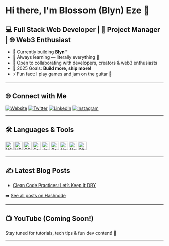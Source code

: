 # Hi there, I'm Blossom (Blyn) Eze 👋 

## 💻 Full Stack Web Developer | 🎯 Project Manager | 🌐 Web3 Enthusiast

- 🔭 Currently building **Blyn™**
- 🌱 Always learning — literally everything 🤣
- 👯 Open to collaborating with developers, creators & web3 enthusiasts
- 🥅 2025 Goals: **Build more, ship more!**
- ⚡ Fun fact: I play games and jam on the guitar 🎸

---

## 🌐 Connect with Me

[![Website](https://img.shields.io/badge/Website-blossomeze.com-0abde3?style=for-the-badge&logo=google-chrome&logoColor=white)](https://blossomeze.com)
[![Twitter](https://img.shields.io/badge/Twitter-@0xBlyn-1DA1F2?style=for-the-badge&logo=twitter&logoColor=white)](https://twitter.com/0xBlyn)
[![LinkedIn](https://img.shields.io/badge/LinkedIn-BlossomEze-0077B5?style=for-the-badge&logo=linkedin&logoColor=white)](https://linkedin.com/in/Blossomeze)
[![Instagram](https://img.shields.io/badge/Instagram-@blyn001-E4405F?style=for-the-badge&logo=instagram&logoColor=white)](https://instagram.com/blyn001)

---

## 🛠️ Languages & Tools

<img align="left" alt="VS Code" width="26px" src="https://cdn.jsdelivr.net/gh/devicons/devicon/icons/vscode/vscode-original.svg" />
<img align="left" alt="HTML5" width="26px" src="https://cdn.jsdelivr.net/gh/devicons/devicon/icons/html5/html5-original.svg" />
<img align="left" alt="CSS3" width="26px" src="https://cdn.jsdelivr.net/gh/devicons/devicon/icons/css3/css3-original.svg" />
<img align="left" alt="Sass" width="26px" src="https://cdn.jsdelivr.net/gh/devicons/devicon/icons/sass/sass-original.svg" />
<img align="left" alt="JavaScript" width="26px" src="https://cdn.jsdelivr.net/gh/devicons/devicon/icons/javascript/javascript-original.svg" />
<img align="left" alt="React" width="26px" src="https://cdn.jsdelivr.net/gh/devicons/devicon/icons/react/react-original.svg" />
<img align="left" alt="Node.js" width="26px" src="https://cdn.jsdelivr.net/gh/devicons/devicon/icons/nodejs/nodejs-original.svg" />
<img align="left" alt="MongoDB" width="26px" src="https://cdn.jsdelivr.net/gh/devicons/devicon/icons/mongodb/mongodb-original.svg" />
<img align="left" alt="Git" width="26px" src="https://cdn.jsdelivr.net/gh/devicons/devicon/icons/git/git-original.svg" />
<br /><br />

---

## ✍️ Latest Blog Posts

<!-- BLOG-POST-LIST:START -->
- [Clean Code Practices: Let’s Keep It DRY](https://blossomeze.hashnode.dev/clean-code-practices-lets-keep-it-dry)
<!-- BLOG-POST-LIST:END -->

➡️ [See all posts on Hashnode](https://hashnode.com/@Blossomeze)

---

## 📺 YouTube (Coming Soon!)

Stay tuned for tutorials, tech tips & fun dev content! 🚀

---

<!-- GitHub Stats - optional -->
<!--
<details>
  <summary>📊 GitHub Stats</summary>
  <img align="left" alt="Blyn's GitHub Stats" src="https://github-readme-stats.vercel.app/api?username=Blossomeze&show_icons=true&theme=radical" />
</details>
-->

